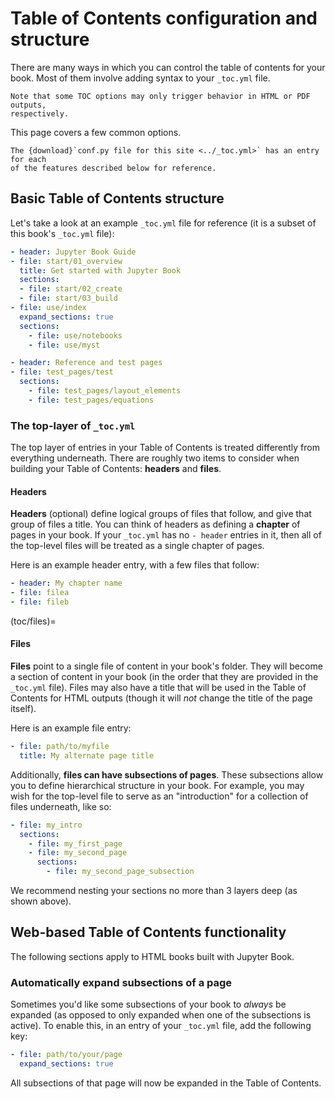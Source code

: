 # Table of Contents configuration and structure

There are many ways in which you can control the table of contents for
your book. Most of them involve adding syntax to your `_toc.yml` file.

```{sidebar} HTML vs. PDF outputs
Note that some TOC options may only trigger behavior in HTML or PDF outputs,
respectively.
```

This page covers a few common options.

```{note}
The {download}`conf.py file for this site <../_toc.yml>` has an entry for each
of the features described below for reference.
```

## Basic Table of Contents structure

Let's take a look at an example `_toc.yml` file
for reference (it is a subset of this book's `_toc.yml` file):

```yaml
- header: Jupyter Book Guide
- file: start/01_overview
  title: Get started with Jupyter Book
  sections:
  - file: start/02_create
  - file: start/03_build
- file: use/index
  expand_sections: true
  sections:
    - file: use/notebooks
    - file: use/myst

- header: Reference and test pages
- file: test_pages/test
  sections:
    - file: test_pages/layout_elements
    - file: test_pages/equations
```

### The top-layer of `_toc.yml`

The top layer of entries in your Table of Contents is treated differently from everything
underneath. There are roughly two items to consider when building your Table of Contents: **headers**
and **files**.


#### Headers

**Headers** (optional) define logical groups of files that follow, and give that group of files
a title. You can think of headers as defining a **chapter** of pages in your book. If your `_toc.yml`
has no `- header` entries in it, then all of the top-level files will be treated as a single chapter
of pages.

Here is an example header entry, with a few files that follow:

```yaml
- header: My chapter name
- file: filea
- file: fileb
```

(toc/files)=
#### Files

**Files** point to a single file of content in your book's folder. They will
become a section of content in your book (in the order that they are provided in
the `_toc.yml` file). Files may also have a title that will be used in the Table of Contents
for HTML outputs (though it will *not* change the title of the page itself).

Here is an example file entry:

```yaml
- file: path/to/myfile
  title: My alternate page title
```

Additionally, **files can have subsections of pages**. These subsections allow you
to define hierarchical structure in your book. For example, you may wish for the top-level
file to serve as an "introduction" for a collection of files underneath, like so:

```yaml
- file: my_intro
  sections:
    - file: my_first_page
    - file: my_second_page
      sections:
        - file: my_second_page_subsection
```

We recommend nesting your sections no more than 3 layers deep (as shown above).

## Web-based Table of Contents functionality

The following sections apply to HTML books built with Jupyter Book.

### Automatically expand subsections of a page

Sometimes you'd like some subsections of your book to *always* be expanded (as opposed
to only expanded when one of the subsections is active). To enable this, in an entry of
your `_toc.yml` file, add the following key:

```yaml
- file: path/to/your/page
  expand_sections: true
```

All subsections of that page will now be expanded in the Table of Contents.
